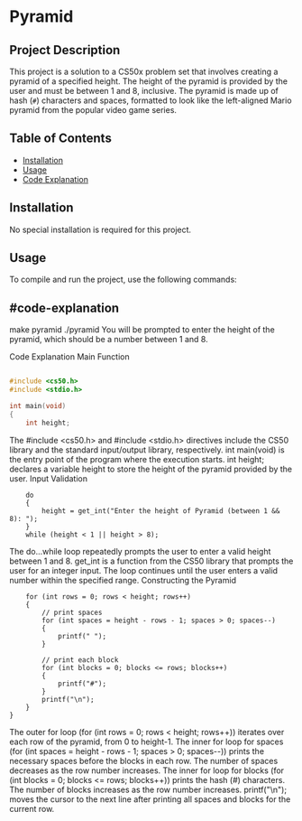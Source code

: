 # Pyramid

## Project Description
This project is a solution to a CS50x problem set that involves creating a pyramid of a specified height. The height of the pyramid is provided by the user and must be between 1 and 8, inclusive. The pyramid is made up of hash (`#`) characters and spaces, formatted to look like the left-aligned Mario pyramid from the popular video game series.

## Table of Contents
- [Installation](#installation)
- [Usage](#usage)
- [Code Explanation](#code-explanation)

## Installation
No special installation is required for this project.

## Usage
To compile and run the project, use the following commands:

## #code-explanation
make pyramid
./pyramid
You will be prompted to enter the height of the pyramid, which should be a number between 1 and 8.

Code Explanation
Main Function
``` C

#include <cs50.h>
#include <stdio.h>

int main(void)
{
    int height;
``` 
The #include <cs50.h> and #include <stdio.h> directives include the CS50 library and the standard input/output library, respectively.
int main(void) is the entry point of the program where the execution starts.
int height; declares a variable height to store the height of the pyramid provided by the user.
Input Validation
``` 
    do
    {
        height = get_int("Enter the height of Pyramid (between 1 && 8): ");
    }
    while (height < 1 || height > 8);
``` 
The do...while loop repeatedly prompts the user to enter a valid height between 1 and 8.
get_int is a function from the CS50 library that prompts the user for an integer input.
The loop continues until the user enters a valid number within the specified range.
Constructing the Pyramid

``` 
    for (int rows = 0; rows < height; rows++)
    {
        // print spaces
        for (int spaces = height - rows - 1; spaces > 0; spaces--)
        {
            printf(" ");
        }

        // print each block
        for (int blocks = 0; blocks <= rows; blocks++)
        {
            printf("#");
        }
        printf("\n");
    }
}
``` 
The outer for loop (for (int rows = 0; rows < height; rows++)) iterates over each row of the pyramid, from 0 to height-1.
The inner for loop for spaces (for (int spaces = height - rows - 1; spaces > 0; spaces--)) prints the necessary spaces before the blocks in each row. The number of spaces decreases as the row number increases.
The inner for loop for blocks (for (int blocks = 0; blocks <= rows; blocks++)) prints the hash (#) characters. The number of blocks increases as the row number increases.
printf("\n"); moves the cursor to the next line after printing all spaces and blocks for the current row.
